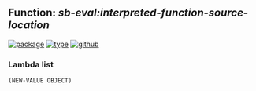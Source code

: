 ## Function: ***sb-eval:interpreted-function-source-location***
[![package](https://img.shields.io/badge/Package-SB--EVAL-5f9ea0.svg?style=social&colorA=999999)](../) [![type](https://img.shields.io/badge/Type-Function-5f9ea0.svg?style=social&colorA=999999)](../#function) [![github](https://img.shields.io/badge/GitHub-View_the_source-5f9ea0.svg?style=social&colorA=999999&logo=github)](https://github.com/sbcl/sbcl/blob/master/src/code/early-full-eval.lisp/) 
### Lambda list
```
(NEW-VALUE OBJECT)
```
